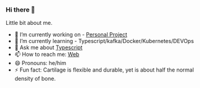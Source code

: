 ### Hi there 👋

Little bit about me.

- 🔭 I’m currently working on - [Personal Project](https://github.com/anthroponymy/tenet)
- 🌱 I’m currently learning - Typescript/kafka/Docker/Kubernetes/DEVOps
- 💬 Ask me about [Typescript](https://www.typescriptlang.org/)
- 📫 How to reach me: [Web](https://www.navinkumar.net/)
- 😄 Pronouns: he/him
- ⚡ Fun fact: Cartilage is flexible and durable, yet is about half the normal density of bone.
